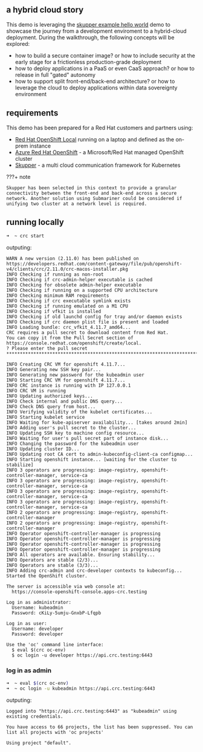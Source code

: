 
## a hybrid cloud story

This demo is leveraging the [skupper example hello world](https://github.com/skupperproject/skupper-example-hello-world) demo to showcase the journey from a development enviroment to a hybrid-cloud deployment. During the walkthrough, the following concepts will be explored:

- how to build a secure container image? or how to include security at the early stage for a frictionless production-grade deployment
- how to deploy applications in a PaaS or even CaaS approach? or how to release in full "gated" autonomy
- how to support split front-end/back-end architecture? or how to leverage the cloud to deploy applications within data sovereignty environment

## requirements

This demo has been prepared for a Red Hat customers and partners using: 

- [Red Hat OpenShift Local](https://developers.redhat.com/products/openshift-local/overview) running on a laptop and defined as the on-prem instance
- [Azure Red Hat OpenShift](https://azure.microsoft.com/nl-nl/products/openshift/#overview) - a Microsoft/Red Hat managed OpenShift cluster
- [Skupper](https://skupper.io/) - a multi cloud communication framework for Kubernetes  

???+ note

    Skupper has been selected in this context to provide a granular connectivity between the front-end and back-end across a secure network. Another solution using Submariner could be considered if unifying two cluster at a network level is required.  

## running locally 

```bash title="start OpenShift Local"
➜  ~ crc start
```

outputing: 
```
WARN A new version (2.11.0) has been published on https://developers.redhat.com/content-gateway/file/pub/openshift-v4/clients/crc/2.11.0/crc-macos-installer.pkg 
INFO Checking if running as non-root              
INFO Checking if crc-admin-helper executable is cached 
INFO Checking for obsolete admin-helper executable 
INFO Checking if running on a supported CPU architecture 
INFO Checking minimum RAM requirements            
INFO Checking if crc executable symlink exists    
INFO Checking if running emulated on a M1 CPU     
INFO Checking if vfkit is installed               
INFO Checking if old launchd config for tray and/or daemon exists 
INFO Checking if crc daemon plist file is present and loaded 
INFO Loading bundle: crc_vfkit_4.11.7_amd64...    
CRC requires a pull secret to download content from Red Hat.
You can copy it from the Pull Secret section of https://console.redhat.com/openshift/create/local.
? Please enter the pull secret **************************************************************************************************

INFO Creating CRC VM for openshift 4.11.7...      
INFO Generating new SSH key pair...               
INFO Generating new password for the kubeadmin user 
INFO Starting CRC VM for openshift 4.11.7...      
INFO CRC instance is running with IP 127.0.0.1    
INFO CRC VM is running                            
INFO Updating authorized keys...                  
INFO Check internal and public DNS query...       
INFO Check DNS query from host...                 
INFO Verifying validity of the kubelet certificates... 
INFO Starting kubelet service                     
INFO Waiting for kube-apiserver availability... [takes around 2min] 
INFO Adding user's pull secret to the cluster...  
INFO Updating SSH key to machine config resource... 
INFO Waiting for user's pull secret part of instance disk... 
INFO Changing the password for the kubeadmin user 
INFO Updating cluster ID...                       
INFO Updating root CA cert to admin-kubeconfig-client-ca configmap... 
INFO Starting openshift instance... [waiting for the cluster to stabilize] 
INFO 3 operators are progressing: image-registry, openshift-controller-manager, service-ca 
INFO 3 operators are progressing: image-registry, openshift-controller-manager, service-ca 
INFO 3 operators are progressing: image-registry, openshift-controller-manager, service-ca 
INFO 3 operators are progressing: image-registry, openshift-controller-manager, service-ca 
INFO 2 operators are progressing: image-registry, openshift-controller-manager 
INFO 2 operators are progressing: image-registry, openshift-controller-manager 
INFO Operator openshift-controller-manager is progressing 
INFO Operator openshift-controller-manager is progressing 
INFO Operator openshift-controller-manager is progressing 
INFO Operator openshift-controller-manager is progressing 
INFO All operators are available. Ensuring stability... 
INFO Operators are stable (2/3)...                
INFO Operators are stable (3/3)...                
INFO Adding crc-admin and crc-developer contexts to kubeconfig... 
Started the OpenShift cluster.

The server is accessible via web console at:
  https://console-openshift-console.apps-crc.testing

Log in as administrator:
  Username: kubeadmin
  Password: cKiLy-5umju-GnxbP-Lfqpb

Log in as user:
  Username: developer
  Password: developer

Use the 'oc' command line interface:
  $ eval $(crc oc-env)
  $ oc login -u developer https://api.crc.testing:6443
```

### log in as admin 

```bash title="log in as admin"
➜  ~ eval $(crc oc-env)
➜  ~ oc login -u kubeadmin https://api.crc.testing:6443
```

outputing: 
```
Logged into "https://api.crc.testing:6443" as "kubeadmin" using existing credentials.

You have access to 66 projects, the list has been suppressed. You can list all projects with 'oc projects'

Using project "default".
```
